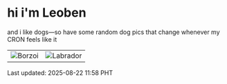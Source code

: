 # hi i'm Leoben

and i like dogs—so have some random dog pics that change whenever my CRON feels like it

|  |  |
|--------|----------|
| ![Borzoi](https://random-dog-vercel.vercel.app/api/random-borzoi?v=1755835121) | ![Labrador](https://random-dog-vercel.vercel.app/api/random-labrador?v=1755835121) |

Last updated: 2025-08-22 11:58 PHT
